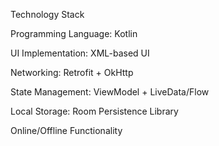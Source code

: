 Technology Stack

Programming Language: Kotlin

UI Implementation: XML-based UI

Networking: Retrofit + OkHttp

State Management: ViewModel + LiveData/Flow

Local Storage: Room Persistence Library

Online/Offline Functionality
